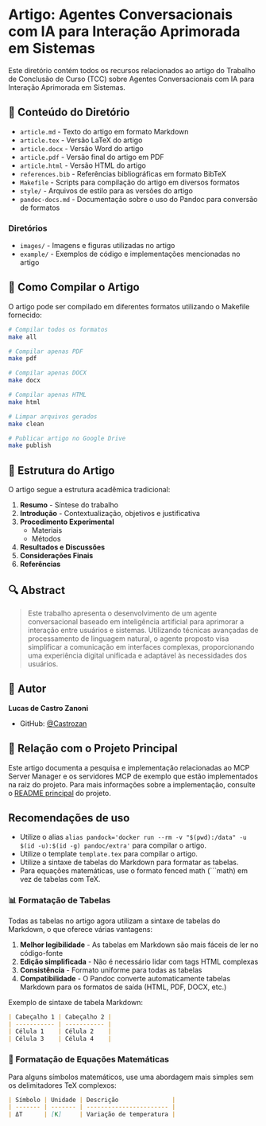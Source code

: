 # Artigo: Agentes Conversacionais com IA para Interação Aprimorada em Sistemas

Este diretório contém todos os recursos relacionados ao artigo do Trabalho de Conclusão de Curso (TCC) sobre Agentes Conversacionais com IA para Interação Aprimorada em Sistemas.

## 📑 Conteúdo do Diretório

- `article.md` - Texto do artigo em formato Markdown
- `article.tex` - Versão LaTeX do artigo
- `article.docx` - Versão Word do artigo
- `article.pdf` - Versão final do artigo em PDF
- `article.html` - Versão HTML do artigo
- `references.bib` - Referências bibliográficas em formato BibTeX
- `Makefile` - Scripts para compilação do artigo em diversos formatos
- `style/` - Arquivos de estilo para as versões do artigo
- `pandoc-docs.md` - Documentação sobre o uso do Pandoc para conversão de formatos

### Diretórios

- `images/` - Imagens e figuras utilizadas no artigo
- `example/` - Exemplos de código e implementações mencionadas no artigo

## 🔧 Como Compilar o Artigo

O artigo pode ser compilado em diferentes formatos utilizando o Makefile fornecido:

```bash
# Compilar todos os formatos
make all

# Compilar apenas PDF
make pdf

# Compilar apenas DOCX
make docx

# Compilar apenas HTML
make html

# Limpar arquivos gerados
make clean

# Publicar artigo no Google Drive
make publish
```

## 📝 Estrutura do Artigo

O artigo segue a estrutura acadêmica tradicional:

1. **Resumo** - Síntese do trabalho
2. **Introdução** - Contextualização, objetivos e justificativa
3. **Procedimento Experimental**
   - Materiais
   - Métodos
4. **Resultados e Discussões**
5. **Considerações Finais**
6. **Referências**

## 🔍 Abstract

> Este trabalho apresenta o desenvolvimento de um agente conversacional baseado em inteligência artificial para aprimorar a interação entre usuários e sistemas. Utilizando técnicas avançadas de processamento de linguagem natural, o agente proposto visa simplificar a comunicação em interfaces complexas, proporcionando uma experiência digital unificada e adaptável às necessidades dos usuários.

## 👤 Autor

**Lucas de Castro Zanoni**

- GitHub: [@Castrozan](https://github.com/Castrozan)

## 🧩 Relação com o Projeto Principal

Este artigo documenta a pesquisa e implementação relacionadas ao MCP Server Manager e os servidores MCP de exemplo que estão implementados na raiz do projeto. Para mais informações sobre a implementação, consulte o [README principal](../README.md) do projeto.

## Recomendações de uso

- Utilize o alias `alias pandock='docker run --rm -v "$(pwd):/data" -u $(id -u):$(id -g) pandoc/extra'` para compilar o artigo.
- Utilize o template `template.tex` para compilar o artigo.
- Utilize a sintaxe de tabelas do Markdown para formatar as tabelas.
- Para equações matemáticas, use o formato fenced math (```math) em vez de tabelas com TeX.

### 📊 Formatação de Tabelas

Todas as tabelas no artigo agora utilizam a sintaxe de tabelas do Markdown, o que oferece várias vantagens:

1. **Melhor legibilidade** - As tabelas em Markdown são mais fáceis de ler no código-fonte
2. **Edição simplificada** - Não é necessário lidar com tags HTML complexas
3. **Consistência** - Formato uniforme para todas as tabelas
4. **Compatibilidade** - O Pandoc converte automaticamente tabelas Markdown para os formatos de saída (HTML, PDF, DOCX, etc.)

Exemplo de sintaxe de tabela Markdown:

```markdown
| Cabeçalho 1 | Cabeçalho 2 |
| ----------- | ----------- |
| Célula 1    | Célula 2    |
| Célula 3    | Célula 4    |
```

### 📐 Formatação de Equações Matemáticas

Para alguns símbolos matemáticos, use uma abordagem mais simples sem os delimitadores TeX complexos:

```markdown
| Símbolo | Unidade | Descrição               |
| ------- | ------- | ----------------------- |
| ΔT      | [K]     | Variação de temperatura |
```
